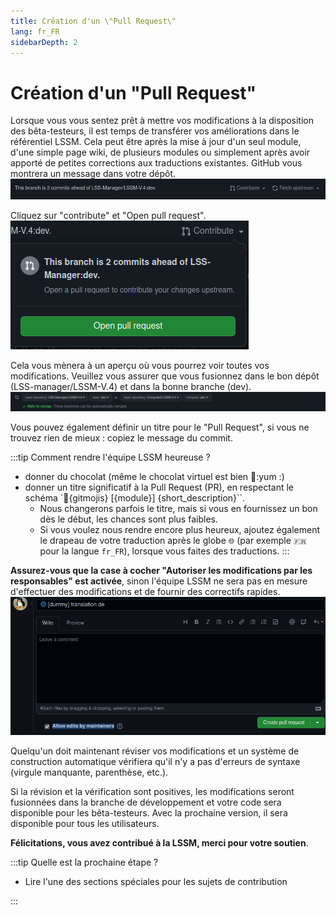 ```yaml
---
title: Création d'un \"Pull Request\"
lang: fr_FR
sidebarDepth: 2
---
```


# Création d'un "Pull Request"

Lorsque vous vous sentez prêt à mettre vos modifications à la disposition des bêta-testeurs, il est temps de transférer vos améliorations dans le référentiel LSSM.
Cela peut être après la mise à jour d'un seul module, d'une simple page wiki, de plusieurs modules ou simplement après avoir apporté de petites corrections aux traductions existantes.
GitHub vous montrera un message dans votre dépôt.
![](../images/contributing/prs/GH_create_pr.png)

Cliquez sur "contribute" et "Open pull request".
![](../images/contributing/prs/GH_create_pr_2.png)

Cela vous mènera à un aperçu où vous pourrez voir toutes vos modifications. Veuillez vous assurer que vous fusionnez dans le bon dépôt (LSS-manager/LSSM-V.4) et dans la bonne branche (dev).
![](../images/contributing/prs/GH_create_pr_3.png)

Vous pouvez également définir un titre pour le "Pull Request", si vous ne trouvez rien de mieux : copiez le message du commit.

:::tip Comment rendre l'équipe LSSM heureuse ?
* donner du chocolat (même le chocolat virtuel est bien :chocolate_bar::yum :)
* donner un titre significatif à la Pull Request (PR), en respectant le schéma `🔀{gitmojis} [{module}] {short_description}``.
    * Nous changerons parfois le titre, mais si vous en fournissez un bon dès le début, les chances sont plus faibles.
    * Si vous voulez nous rendre encore plus heureux, ajoutez également le drapeau de votre traduction après le globe `🌐` (par exemple `🇫🇷` pour la langue `fr_FR`), lorsque vous faites des traductions.
:::

**Assurez-vous que la case à cocher "Autoriser les modifications par les responsables" est activée**, sinon l'équipe LSSM ne sera pas en mesure d'effectuer des modifications et de fournir des correctifs rapides.
![](../images/contributing/prs/GH_create_pr_4.png)

Quelqu'un doit maintenant réviser vos modifications et un système de construction automatique vérifiera qu'il n'y a pas d'erreurs de syntaxe (virgule manquante, parenthèse, etc.).

Si la révision et la vérification sont positives, les modifications seront fusionnées dans la branche de développement et votre code sera disponible pour les bêta-testeurs. Avec la prochaine version, il sera disponible pour tous les utilisateurs.

**Félicitations, vous avez contribué à la LSSM, merci pour votre soutien**.

:::tip Quelle est la prochaine étape ?
* Lire l'une des sections spéciales pour les sujets de contribution

:::
